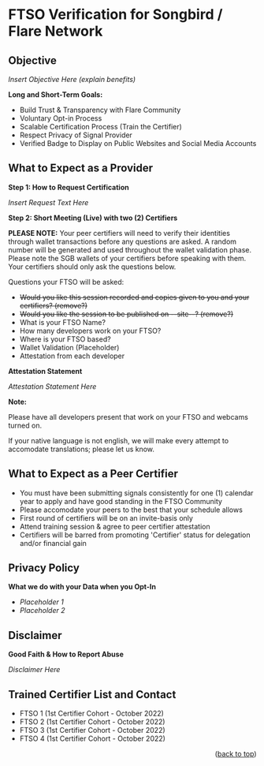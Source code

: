 # FTSO Verification for Songbird / Flare Network

## Objective

*Insert Objective Here (explain benefits)*

**Long and Short-Term Goals:**

* Build Trust & Transparency with Flare Community
* Voluntary Opt-in Process
* Scalable Certification Process (Train the Certifier)
* Respect Privacy of Signal Provider
* Verified Badge to Display on Public Websites and Social Media Accounts

## What to Expect as a Provider

**Step 1: How to Request Certification**

*Insert Request Text Here*

**Step 2: Short Meeting (Live) with two (2) Certifiers**

**PLEASE NOTE:** Your peer certifiers will need to verify their identities through wallet transactions before any questions are asked. A random number will be generated and used throughout the wallet validation phase. Please note the SGB wallets of your certifiers before speaking with them. Your certifiers should only ask the questions below.

Questions your FTSO will be asked:
* ~~Would you like this session recorded and copies given to you and your certifiers? (remove?)~~
* ~~Would you like the session to be published on --site--? (remove?)~~
* What is your FTSO Name?
* How many developers work on your FTSO?
* Where is your FTSO based?
* Wallet Validation (Placeholder)
* Attestation from each developer

**Attestation Statement**

*Attestation Statement Here*

**Note:**

Please have all developers present that work on your FTSO and webcams turned on. 

If your native language is not english, we will make every attempt to accomodate translations; please let us know.

## What to Expect as a Peer Certifier

* You must have been submitting signals consistently for one (1) calendar year to apply and have good standing in the FTSO Community
* Please accomodate your peers to the best that your schedule allows
* First round of certifiers will be on an invite-basis only
* Attend training session & agree to peer certifier attestation
* Certifiers will be barred from promoting 'Certifier' status for delegation and/or financial gain

## Privacy Policy

**What we do with your Data when you Opt-In**

* *Placeholder 1*
* *Placeholder 2*

## Disclaimer

**Good Faith & How to Report Abuse**

*Disclaimer Here*

## Trained Certifier List and Contact

* FTSO 1 (1st Certifier Cohort - October 2022)
* FTSO 2 (1st Certifier Cohort - October 2022)
* FTSO 3 (1st Certifier Cohort - October 2022)
* FTSO 4 (1st Certifier Cohort - October 2022)

<p align="right">(<a href="#README-top">back to top</a>)</p>